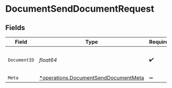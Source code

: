 # DocumentSendDocumentRequest


## Fields

| Field                                                                                       | Type                                                                                        | Required                                                                                    | Description                                                                                 |
| ------------------------------------------------------------------------------------------- | ------------------------------------------------------------------------------------------- | ------------------------------------------------------------------------------------------- | ------------------------------------------------------------------------------------------- |
| `DocumentID`                                                                                | *float64*                                                                                   | :heavy_check_mark:                                                                          | The ID of the document to send.                                                             |
| `Meta`                                                                                      | [*operations.DocumentSendDocumentMeta](../../models/operations/documentsenddocumentmeta.md) | :heavy_minus_sign:                                                                          | N/A                                                                                         |